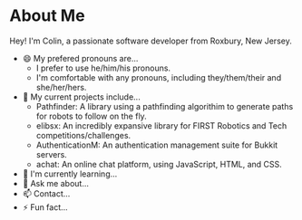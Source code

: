 # About Me
Hey! I'm Colin, a passionate software developer from Roxbury, New Jersey.
- 😄 My prefered pronouns are...
  - I prefer to use he/him/his pronouns.
  - I'm comfortable with any pronouns, including they/them/their and she/her/hers.
- 🔭 My current projects include...
  - Pathfinder: A library using a pathfinding algorithim to generate paths for robots to follow on the fly.
  - elibsx: An incredibly expansive library for FIRST Robotics and Tech competitions/challenges.
  - AuthenticationM: An authentication management suite for Bukkit servers.
  - achat: An online chat platform, using JavaScript, HTML, and CSS.
- 🌱 I'm currently learning...
- 💬 Ask me about...
- 📫 Contact...
- ⚡ Fun fact...

<!--
**Wobblyyyy/wobblyyyy** is a ✨ _special_ ✨ repository because its `README.md` (this file) appears on your GitHub profile.

Here are some ideas to get you started:

- 🔭 I’m currently working on ...
- 🌱 I’m currently learning ...
- 👯 I’m looking to collaborate on ...
- 🤔 I’m looking for help with ...
- 💬 Ask me about ...
- 📫 How to reach me: ...
- 😄 Pronouns: ...
- ⚡ Fun fact: ...
-->
